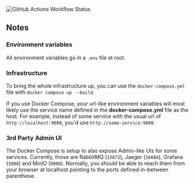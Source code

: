 ![GitHub Actions Workflow Status](https://img.shields.io/github/actions/workflow/status/tomkcey/ts-backend-template/ci.yml?branch=master)

## Notes

### Environment variables

All environment variables go in a `.env` file at root.

### Infrastructure

To bring the whole infrastructure up, you can use the `docker-compose.yml` file with `docker compose up --build`.

If you use Docker Compose, your url-like environment variables will most likely use the service name defined in the **docker-compose.yml** file as the host. For example, instead of some service with the usual url of `http://localhost:9000`, you'd use `http://some-service:9000`.

### 3rd Party Admin UI

The Docker Compose is setup to also expose Admin-like UIs for some services. Currently, those are RabbitMQ (`15672`), Jaeger (`16686`), Grafana (`3000`) and MinIO (`9000`). Normally, you should be able to reach them from your browser at localhost pointing to the ports defined in-between parenthese.
